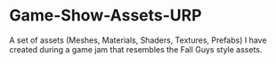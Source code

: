 # Game-Show-Assets-URP
A set of assets (Meshes, Materials, Shaders, Textures, Prefabs) I have created during a game jam that resembles the Fall Guys style assets.
